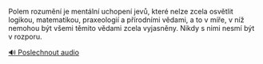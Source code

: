 
Polem rozumění je mentální uchopení jevů, které nelze zcela osvětlit logikou, matematikou, praxeologií a přírodními vědami, a to v míře, v níž nemohou být všemi těmito vědami zcela vyjasněny. Nikdy s nimi nesmí být v rozporu.

[🔊 Poslechnout audio](/data/7-paragraphs/audio/chapter_19/para_005-Polem-rozumn-je-mentln-uchopen-jev-kter-ne.mp3)
